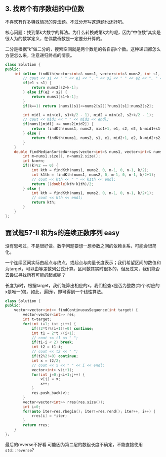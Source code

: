 ## 3. 找两个有序数组的中位数

不喜欢有许多特殊情况的算法题。不过分开写这道题也还好吧。

核心问题：找到第k大数字的算法。为什么转换成第k大的呢，因为“中位数”其实是很人为的数学定义，在偶数奇数是一定要分开算的。

二分是根据“k”做二分的，搜索空间就是两个数组的各自前k个数。这种递归都怎么方便怎么来，注意递归终点的情景。

```c++
class Solution {
public:
    int inline findKth(vector<int>& nums1, vector<int>& nums2, int s1, int e1, int s2, int e2, int k){
        // cout << s1 << " " << e1 << ", " << s2 << " " << e2 << ", " << k << endl; 
        if(e1 < s1) {
            return nums2[s2+k-1];
        } else if(e2 < s2) {
            return nums1[s1+k-1];
        }
        if(k==1) return (nums1[s1]<=nums2[s2])?nums1[s1]:nums2[s2];

        int mid1 = min(e1, s1+k/2 - 1), mid2 = min(e2, s2+k/2 - 1);
        // cout << mid1 << " " << mid2 << endl;
        if(nums1[mid1] <= nums2[mid2]) {
            return findKth(nums1, nums2, mid1+1, e1, s2, e2, k-mid1+s1-1);
        } else {
            return findKth(nums1, nums2, s1, e1, mid2+1, e2, k-mid2+s2-1);
        }
    }
    double findMedianSortedArrays(vector<int>& nums1, vector<int>& nums2) {
        int m=nums1.size(), n=nums2.size();
        int k=m+n;
        if((k)%2 == 0) {
            int kth = findKth(nums1, nums2, 0, m-1, 0, n-1, k/2);
            int k1th = findKth(nums1, nums2, 0, m-1, 0, n-1, k/2+1);
            // cout << kth << " " << k1th << endl;
            return ((double)kth+k1th)/2;
        } else {
            int kth = findKth(nums1, nums2, 0, m-1, 0, n-1, k/2+1);
            // cout << kth << endl;
            return kth;
        }
    }
};
```

## 面试题57-II 和为s的连续正数序列 easy

没有思考过，不是很好做。数学问题要想一想参数之间的依赖关系，可能会很简化。

一个连续区间实际由起点与终点，或起点与向量长度表示；我们希望区间的数值和为target，可以由等差数列公式计算。区间数其实时很多的，但反过来，我们能否去尝试寻找所有可能的起点呢？

长度为i时，根据target，我们能算出相应的x，我们检查x是否为整数(每个i对应的x是唯一的)。如此，遍历i，即可得到一个线性算法。


```c++
class Solution {
public:
    vector<vector<int>> findContinuousSequence(int target) {
        vector<vector<int>> res;
        int t=target;
        for(int i=1; i<t ;i++) {
            if((2*t)%(i+1)!=0) continue;
            int t1 = 2*t /(i+1);
            // cout << t1 << " ";
            if(t1-i < 2) break;
            int t2 = t1-i;
            // cout << t2 << " ";
            if(t2%2!=0) continue;
            int x = t2/2;
            // cout << x << " " << i << endl;
            vector<int> v(i+1);
            for(int j=0;j<i+1;j++) {
                v[j] = x;
                x++;
            }
            res.push_back(v);
        }
        vector<vector<int>> rres(res.size());
        int i=0;
        for(auto iter=res.rbegin(); iter!=res.rend(); iter++, i++) {
            rres[i] = *iter;
        }
        return rres;
    }
};
```

最后的reverse不好看.可能因为第二层的数组长度不确定，不能直接使用`std::reverse`?